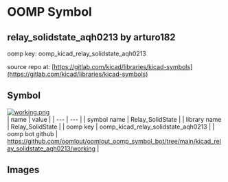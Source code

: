 # OOMP Symbol  
## relay_solidstate_aqh0213  by arturo182  
  
oomp key: oomp_kicad_relay_solidstate_aqh0213  
  
source repo at: [https://gitlab.com/kicad/libraries/kicad-symbols](https://gitlab.com/kicad/libraries/kicad-symbols)  
## Symbol  
  
[![working.png](working_600.png)](working.png)  
| name | value | 
| --- | --- | 
| symbol name | Relay_SolidState | 
| library name | Relay_SolidState | 
| oomp key | oomp_kicad_relay_solidstate_aqh0213 | 
| oomp bot github | https://github.com/oomlout/oomlout_oomp_symbol_bot/tree/main/kicad_relay_solidstate_aqh0213/working | 
## Images  
